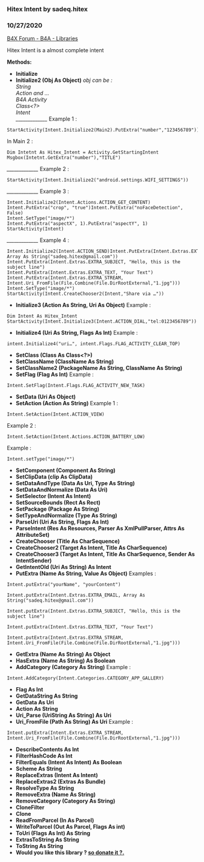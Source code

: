 ### Hitex Intent by sadeq.hitex
### 10/27/2020
[B4X Forum - B4A - Libraries](https://www.b4x.com/android/forum/threads/123918/)

Hitex Intent is a almost complete intent  
  
 **Methods:**  

- **Initialize**
- **Initialize2 (Obj As Object)**
*obj can be :  
String  
Action and …  
B4A Activity  
Class<?>  
Intent  
 \_\_\_\_\_\_\_\_\_\_\_\_\_*
Example 1 :

```B4X
StartActivity(Intent.Initialize2(Main2).PutExtra("number","123456789"))
```

In Main 2 :

```B4X
Dim Intetnt As Hitex_Intent = Activity.GetStartingIntent  
Msgbox(Intetnt.GetExtra("number"),"TITLE")
```

*\_\_\_\_\_\_\_\_\_\_\_\_\_*
Example 2 :

```B4X
StartActivity(Intent.Initialize2("android.settings.WIFI_SETTINGS"))
```

*\_\_\_\_\_\_\_\_\_\_\_\_\_*
Example 3 :

```B4X
Intent.Initialize2(Intent.Actions.ACTION_GET_CONTENT)  
Intent.PutExtra("crop", "true")Intent.PutExtra("noFaceDetection", False)  
Intent.SetType("image/*")  
Intent.PutExtra("aspectX", 1).PutExtra("aspectY", 1)  
StartActivity(Intent)
```

*\_\_\_\_\_\_\_\_\_\_\_\_\_*
Example 4 :

```B4X
Intent.Initialize2(Intent.ACTION_SEND)Intent.PutExtra(Intent.Extras.EXTRA_EMAIL, Array As String("sadeq.hitex@gmail.com"))  
Intent.PutExtra(Intent.Extras.EXTRA_SUBJECT, "Hello, this is the subject line")  
Intent.PutExtra(Intent.Extras.EXTRA_TEXT, "Your Text")  
Intent.PutExtra(Intent.Extras.EXTRA_STREAM, Intent.Uri_FromFile(File.Combine(File.DirRootExternal,"1.jpg")))  
Intent.SetType("image/*")  
StartActivity(Intent.CreateChooser2(Intent,"Share via …"))
```

- **Initialize3 (Action As String, Uri As Object)**
Example :

```B4X
Dim Intent As Hitex_Intent  
StartActivity(Intent.Initialize3(Intent.ACTION_DIAL,"tel:0123456789"))
```

- **Initialize4 (Uri As String, Flags As Int)**
Example :

```B4X
intent.Initialize4("uri…", intent.Flags.FLAG_ACTIVITY_CLEAR_TOP)
```

- **SetClass (Class As Class<?>)**
- **SetClassName (ClassName As String)**
- **SetClassName2 (PackageName As String, ClassName As String)**
- **SetFlag (Flag As Int)**
Example :

```B4X
Intent.SetFlag(Intent.Flags.FLAG_ACTIVITY_NEW_TASK)
```

- **SetData (Uri As Object)**
- **SetAction (Action As String)**
Example 1 :

```B4X
Intent.SetAction(Intent.ACTION_VIEW)
```

Example 2 :

```B4X
Intent.SetAction(Intent.Actions.ACTION_BATTERY_LOW)
```

Example :

```B4X
Intent.setType("image/*")
```

- **SetComponent (Component As String)**
- **SetClipData (clip As ClipData)**
- **SetDataAndType (Data As Uri, Type As String)**
- **SetDataAndNormalize (Data As Uri)**
- **SetSelector (Intent As Intent)**
- **SetSourceBounds (Rect As Rect)**
- **SetPackage (Package As String)**
- **SetTypeAndNormalize (Type As String)**
- **ParseUri (Uri As String, Flags As Int)**
- **ParseIntent (Res As Resources, Parser As XmlPullParser, Attrs As AttributeSet)**
- **CreateChooser (Title As CharSequence)**
- **CreateChooser2 (Target As Intent, Title As CharSequence)**
- **CreateChooser3 (Target As Intent, Title As CharSequence, Sender As IntentSender)**
- **GetIntentOld (Uri As String) As Intent**
- **PutExtra (Name As String, Value As Object)**
Examples :

```B4X
Intent.putExtra("yourName", "yourContent")
```

```B4X
Intent.putExtra(Intent.Extras.EXTRA_EMAIL, Array As String("sadeq.hitex@gmail.com"))
```

```B4X
Intent.putExtra(Intent.Extras.EXTRA_SUBJECT, "Hello, this is the subject line")
```

```B4X
Intent.putExtra(Intent.Extras.EXTRA_TEXT, "Your Text")
```

```B4X
Intent.putExtra(Intent.Extras.EXTRA_STREAM, Intent.Uri_FromFile(File.Combine(File.DirRootExternal,"1.jpg")))
```

- **GetExtra (Name As String) As Object**
- **HasExtra (Name As String) As Boolean**
- **AddCategory (Category As String)**
Example :

```B4X
Intent.AddCategory(Intent.Categories.CATEGORY_APP_GALLERY)
```

- **Flag As Int**
- **GetDataString As String**
- **GetData As Uri**
- **Action As String**
- **Uri\_Parse (UriString As String) As Uri**
- **Uri\_FromFile (Path As String) As Uri**
Example :

```B4X
Intent.putExtra(Intent.Extras.EXTRA_STREAM, Intent.Uri_FromFile(File.Combine(File.DirRootExternal,"1.jpg")))
```

- **DescribeContents As Int**
- **FilterHashCode As Int**
- **FilterEquals (Intent As Intent) As Boolean**
- **Scheme As String**
- **ReplaceExtras (Intent As Intent)**
- **ReplaceExtras2 (Extras As Bundle)**
- **ResolveType As String**
- **RemoveExtra (Name As String)**
- **RemoveCategory (Category As String)**
- **CloneFilter**
- **Clone**
- **ReadFromParcel (In As Parcel)**
- **WriteToParcel (Out As Parcel, Flags As int)**
- **ToUri (Flags As Int) As String**
- **ExtrasToString As String**
- **ToString As String**
- **Would you like this library ? [**so donate it** ?.](https://www.paypal.com/paypalme/amirRecyclerView/5)**